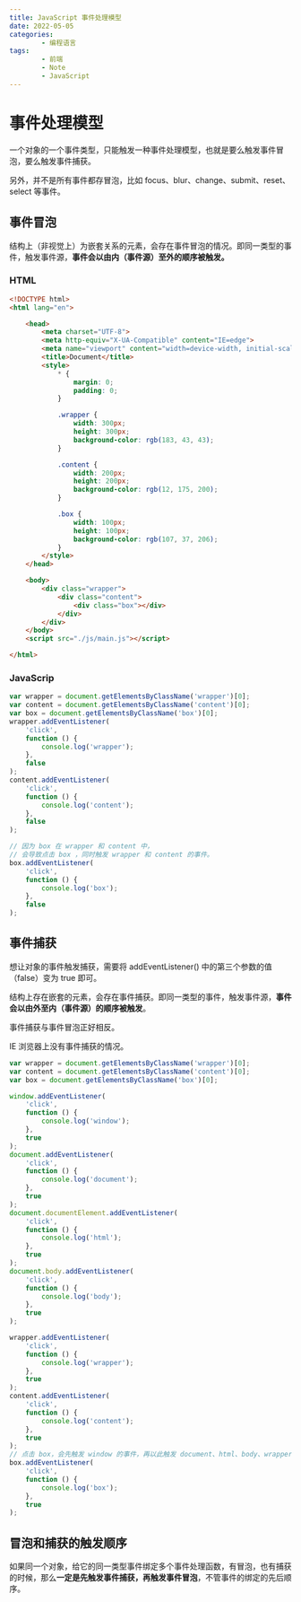 ```yaml
---
title: JavaScript 事件处理模型
date: 2022-05-05
categories:
        - 编程语言
tags:
        - 前端
        - Note
        - JavaScript
---
```


# 事件处理模型

一个对象的一个事件类型，只能触发一种事件处理模型，也就是要么触发事件冒泡，要么触发事件捕获。

另外，并不是所有事件都存冒泡，比如 focus、blur、change、submit、reset、select 等事件。

## 事件冒泡

结构上（非视觉上）为嵌套关系的元素，会存在事件冒泡的情况。即同一类型的事件，触发事件源，**事件会以由内（事件源）至外的顺序被触发。**

### HTML

```HTML
<!DOCTYPE html>
<html lang="en">

    <head>
        <meta charset="UTF-8">
        <meta http-equiv="X-UA-Compatible" content="IE=edge">
        <meta name="viewport" content="width=device-width, initial-scale=1.0">
        <title>Document</title>
        <style>
            * {
                margin: 0;
                padding: 0;
            }

            .wrapper {
                width: 300px;
                height: 300px;
                background-color: rgb(183, 43, 43);
            }

            .content {
                width: 200px;
                height: 200px;
                background-color: rgb(12, 175, 200);
            }

            .box {
                width: 100px;
                height: 100px;
                background-color: rgb(107, 37, 206);
            }
        </style>
    </head>

    <body>
        <div class="wrapper">
            <div class="content">
                <div class="box"></div>
            </div>
        </div>
    </body>
    <script src="./js/main.js"></script>

</html>
```

### JavaScrip

```javascript
var wrapper = document.getElementsByClassName('wrapper')[0];
var content = document.getElementsByClassName('content')[0];
var box = document.getElementsByClassName('box')[0];
wrapper.addEventListener(
	'click',
	function () {
		console.log('wrapper');
	},
	false
);
content.addEventListener(
	'click',
	function () {
		console.log('content');
	},
	false
);

// 因为 box 在 wrapper 和 content 中，
// 会导致点击 box ，同时触发 wrapper 和 content 的事件。
box.addEventListener(
	'click',
	function () {
		console.log('box');
	},
	false
);
```

## 事件捕获

想让对象的事件触发捕获，需要将 addEventListener() 中的第三个参数的值（false）变为 true 即可。

结构上存在嵌套的元素，会存在事件捕获。即同一类型的事件，触发事件源，**事件会以由外至内（事件源）的顺序被触发**。

事件捕获与事件冒泡正好相反。

IE 浏览器上没有事件捕获的情况。

```js
var wrapper = document.getElementsByClassName('wrapper')[0];
var content = document.getElementsByClassName('content')[0];
var box = document.getElementsByClassName('box')[0];

window.addEventListener(
	'click',
	function () {
		console.log('window');
	},
	true
);
document.addEventListener(
	'click',
	function () {
		console.log('document');
	},
	true
);
document.documentElement.addEventListener(
	'click',
	function () {
		console.log('html');
	},
	true
);
document.body.addEventListener(
	'click',
	function () {
		console.log('body');
	},
	true
);

wrapper.addEventListener(
	'click',
	function () {
		console.log('wrapper');
	},
	true
);
content.addEventListener(
	'click',
	function () {
		console.log('content');
	},
	true
);
// 点击 box，会先触发 window 的事件，再以此触发 document、html、body、wrapper、content，最后再触发 content
box.addEventListener(
	'click',
	function () {
		console.log('box');
	},
	true
);
```

## 冒泡和捕获的触发顺序

如果同一个对象，给它的同一类型事件绑定多个事件处理函数，有冒泡，也有捕获的时候，那么**一定是先触发事件捕获，再触发事件冒泡**，不管事件的绑定的先后顺序。
